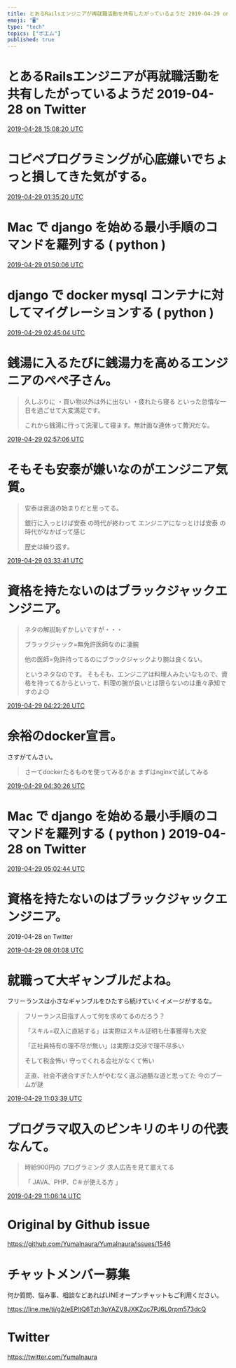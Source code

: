 ```yaml
---
title: とあるRailsエンジニアが再就職活動を共有したがっているようだ 2019-04-29 on Twitter
emoji: "🖥"
type: "tech"
topics: ["ポエム"]
published: true
---
```


# とあるRailsエンジニアが再就職活動を共有したがっているようだ 2019-04-28 on Twitter


<a href="https://twitter.com/YumaInaura/status/1122517914265976832">2019-04-28 15:08:20 UTC</a>
# コピペプログラミングが心底嫌いでちょっと損してきた気がする。



<a href="https://twitter.com/YumaInaura/status/1122675702405296129">2019-04-29 01:35:20 UTC</a>
# Mac で django を始める最小手順のコマンドを羅列する ( python )


<a href="https://twitter.com/YumaInaura/status/1122679417854152704">2019-04-29 01:50:06 UTC</a>
# django で docker mysql コンテナに対してマイグレーションする ( python )


<a href="https://twitter.com/YumaInaura/status/1122693252199612417">2019-04-29 02:45:04 UTC</a>
# 銭湯に入るたびに銭湯力を高めるエンジニアのぺぺ子さん。


>久しぶりに
>・買い物以外は外に出ない
>・疲れたら寝る
>といった怠惰な一日を過ごせて大変満足です。
>
>これから銭湯に行って洗濯して寝ます。無計画な連休って贅沢だな。

<a href="https://twitter.com/YumaInaura/status/1122696279547449345">2019-04-29 02:57:06 UTC</a>
# そもそも安泰が嫌いなのがエンジニア気質。


>安泰は衰退の始まりだと思ってる。
>
>銀行に入っとけば安泰
>の時代が終わって
>エンジニアになっとけば安泰
>の時代がなかばって感じ
>
>歴史は繰り返す。

<a href="https://twitter.com/YumaInaura/status/1122705487659618305">2019-04-29 03:33:41 UTC</a>
# 資格を持たないのはブラックジャックエンジニア。


>ネタの解説恥ずかしいですが・・・
>
>ブラックジャック=無免許医師なのに凄腕
>
>他の医師=免許持ってるのにブラックジャックより腕は良くない。
>
>というネタなのです。
>そもそも、エンジニアは料理人みたいなもので、資格を持ってるからといって、料理の腕が良いとは限らないのは重々承知ですのよ😉

<a href="https://twitter.com/YumaInaura/status/1122717755210256385">2019-04-29 04:22:26 UTC</a>
# 余裕のdocker宣言。
さすがてんさい。

>さーてdockerたるものを使ってみるかぁ
>まずはnginxで試してみる

<a href="https://twitter.com/YumaInaura/status/1122719766131531777">2019-04-29 04:30:26 UTC</a>
# Mac で django を始める最小手順のコマンドを羅列する ( python )  2019-04-28 on Twitter


<a href="https://twitter.com/YumaInaura/status/1122727897012363264">2019-04-29 05:02:44 UTC</a>
# 資格を持たないのはブラックジャックエンジニア。
  2019-04-28 on Twitter


<a href="https://twitter.com/YumaInaura/status/1122772794582999043">2019-04-29 08:01:08 UTC</a>
# 就職って大ギャンブルだよね。
フリーランスは小さなギャンブルをひたすら続けていくイメージがするな。

>フリーランス目指す人って何を求めてるのだろう？
>
>「スキル=収入に直結する」は実際はスキル証明も仕事獲得も大変
>
>「正社員特有の理不尽が無い」は実際は交渉で理不尽多い
>
>そして税金怖い
>守ってくれる会社がなくて怖い
>
>正直、社会不適合すぎた人がやむなく選ぶ過酷な道と思ってた
>今のブームが謎

<a href="https://twitter.com/YumaInaura/status/1122818724640149504">2019-04-29 11:03:39 UTC</a>
# プログラマ収入のピンキリのキリの代表なんて。


>時給900円の
>プログラミング
>求人広告を見て震えてる
>
>「
>JAVA、PHP、C＃が使える方 
>」

<a href="https://twitter.com/YumaInaura/status/1122819375705116672">2019-04-29 11:06:14 UTC</a>



# Original by Github issue

https://github.com/YumaInaura/YumaInaura/issues/1546








<!-- Update From Qiita API -->

# チャットメンバー募集


何か質問、悩み事、相談などあればLINEオープンチャットもご利用ください。

https://line.me/ti/g2/eEPltQ6Tzh3pYAZV8JXKZqc7PJ6L0rpm573dcQ





# Twitter


https://twitter.com/YumaInaura


<!-- Update From Qiita API -->


